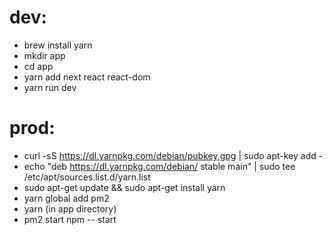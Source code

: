 dev:
=====
- brew install yarn
- mkdir app
- cd app
- yarn add next react react-dom
- yarn run dev

prod:
======
- curl -sS https://dl.yarnpkg.com/debian/pubkey.gpg | sudo apt-key add -
- echo "deb https://dl.yarnpkg.com/debian/ stable main" | sudo tee /etc/apt/sources.list.d/yarn.list
- sudo apt-get update && sudo apt-get install yarn
- yarn global add pm2
- yarn (in app directory)
- pm2 start npm -- start
